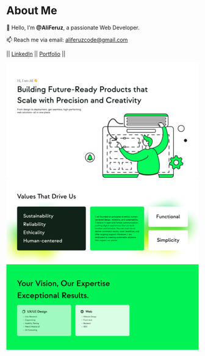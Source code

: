 

# About Me

👋 Hello, I’m **@AliFeruz**, a passionate Web Developer.

📫 Reach me via email: [aliferuzcode@gmail.com](mailto:aliferuzcode@gmail.com)

|| [LinkedIn](https://www.linkedin.com/in/ali-feruz-5840ab164/) || [Portfolio](https://webdevali.vercel.app/) ||

![Background](assets/HeroSection.png)
![Background](assets/Values.png)
![Background](assets/Services.png)

